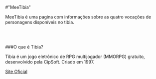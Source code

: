 #"MeeTibia"

<p>MeeTibia é uma pagina com informações sobre as quatro vocações de personagens disponíveis no tibia.</p>
<br>

<br>

###O que é Tibia?
<p>Tibia é um jogo eletrônico de RPG multijogador (MMORPG) gratuito, desenvolvido pela CipSoft. Criado em 1997.</p>

[Site Oficial](https://www.tibia.com)